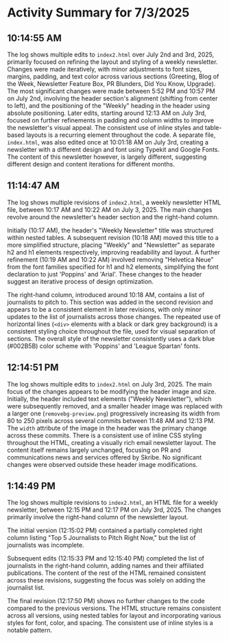 # Activity Summary for 7/3/2025

## 10:14:55 AM
The log shows multiple edits to `index2.html` over July 2nd and 3rd, 2025, primarily focused on refining the layout and styling of a weekly newsletter.  Changes were made iteratively, with minor adjustments to font sizes, margins, padding, and text color across various sections (Greeting, Blog of the Week, Newsletter Feature Box, PR Blunders, Did You Know, Upgrade).  The most significant changes were made between 5:52 PM and 10:57 PM on July 2nd, involving the header section's alignment (shifting from center to left),  and the positioning of the "Weekly" heading in the header using absolute positioning.  Later edits, starting around 12:13 AM on July 3rd, focused on further refinements in padding and column widths to improve the newsletter's visual appeal.  The consistent use of inline styles and table-based layouts is a recurring element throughout the code. A separate file, `index.html`,  was also edited once at 10:01:18 AM on July 3rd, creating a newsletter with a different design and font using Typekit and Google Fonts.  The content of this newsletter however, is largely different, suggesting different design and content iterations for different months.


## 11:14:47 AM
The log shows multiple revisions of `index2.html`, a weekly newsletter HTML file, between 10:17 AM and 10:22 AM on July 3, 2025.  The main changes revolve around the newsletter's header section and the right-hand column.

Initially (10:17 AM), the header's "Weekly Newsletter" title was structured within nested tables.  A subsequent revision (10:18 AM) moved this title to a more simplified structure, placing "Weekly" and "Newsletter" as separate h2 and h1 elements respectively, improving readability and layout.  A further refinement (10:19 AM and 10:22 AM)  involved removing "Helvetica Neue" from the font families specified for h1 and h2 elements, simplifying the font declaration to just 'Poppins' and 'Arial'.  These changes to the header suggest an iterative process of design optimization.

The right-hand column, introduced around 10:18 AM, contains a list of journalists to pitch to. This section was added in the second revision and appears to be a consistent element in later revisions, with only minor updates to the list of journalists across those changes. The repeated use of horizontal lines (`<div>` elements with a black or dark grey background) is a consistent styling choice throughout the file, used for visual separation of sections.  The overall style of the newsletter consistently uses a dark blue (#002B5B) color scheme with  'Poppins' and 'League Spartan' fonts.


## 12:14:51 PM
The log shows multiple edits to `index2.html` on July 3rd, 2025.  The main focus of the changes appears to be modifying the header image and size.  Initially, the header included text elements ("Weekly Newsletter"), which were subsequently removed, and a smaller header image was replaced with a larger one (`removebg-preview.png`) progressively increasing its width from 80 to 250 pixels across several commits between 11:48 AM and 12:13 PM. The  `width` attribute of the image in the header was the primary change across these commits.  There is a consistent use of inline CSS styling throughout the HTML, creating a visually rich email newsletter layout.  The content itself remains largely unchanged, focusing on PR and communications news and services offered by Skribe.  No significant changes were observed outside these header image modifications.


## 1:14:49 PM
The log shows multiple revisions to `index2.html`, an HTML file for a weekly newsletter,  between 12:15 PM and 12:17 PM on July 3rd, 2025.  The changes primarily involve the right-hand column of the newsletter layout.

The initial version (12:15:02 PM) contained a partially completed right column listing "Top 5 Journalists to Pitch Right Now," but the list of journalists was incomplete.

Subsequent edits (12:15:33 PM and 12:15:40 PM)  completed the list of journalists in the right-hand column, adding names and their affiliated publications.  The content of the rest of the HTML remained consistent across these revisions, suggesting the focus was solely on adding the journalist list.

The final revision (12:17:50 PM) shows no further changes to the code compared to the previous versions. The HTML structure remains consistent across all versions, using nested tables for layout and incorporating various styles for font, color, and spacing.  The consistent use of inline styles is a notable pattern.
